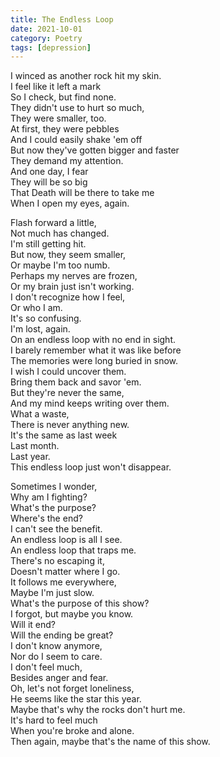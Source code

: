 ```yaml
---
title: The Endless Loop
date: 2021-10-01
category: Poetry
tags: [depression]
---
```

I winced as another rock hit my skin.\
I feel like it left a mark\
So I check, but find none.\
They didn't use to hurt so much,\
They were smaller, too.<!-- more -->\
At first, they were pebbles\
And I could easily shake 'em off\
But now they've gotten bigger and faster\
They demand my attention.\
And one day, I fear\
They will be so big\
That Death will be there to take me\
When I open my eyes, again.

Flash forward a little,\
Not much has changed.\
I'm still getting hit.\
But now, they seem smaller,\
Or maybe I'm too numb.\
Perhaps my nerves are frozen,\
Or my brain just isn't working.\
I don't recognize how I feel,\
Or who I am.\
It's so confusing.\
I'm lost, again.\
On an endless loop with no end in sight.\
I barely remember what it was like before\
The memories were long buried in snow.\
I wish I could uncover them.\
Bring them back and savor 'em.\
But they're never the same,\
And my mind keeps writing over them.\
What a waste,\
There is never anything new.\
It's the same as last week\
Last month.\
Last year.\
This endless loop just won't disappear.

Sometimes I wonder,\
Why am I fighting?\
What's the purpose?\
Where's the end?\
I can't see the benefit.\
An endless loop is all I see.\
An endless loop that traps me.\
There's no escaping it,\
Doesn't matter where I go.\
It follows me everywhere,\
Maybe I'm just slow.\
What's the purpose of this show?\
I forgot, but maybe you know.\
Will it end?\
Will the ending be great?\
I don't know anymore,\
Nor do I seem to care.\
I don't feel much,\
Besides anger and fear.\
Oh, let's not forget loneliness,\
He seems like the star this year.\
Maybe that's why the rocks don't hurt me.\
It's hard to feel much\
When you're broke and alone.\
Then again, maybe that's the name of this show.